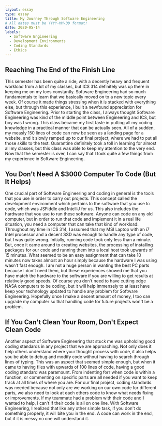 ```yaml
---
layout: essay
type: essay
title: My Journey Through Software Engineering
# All dates must be YYYY-MM-DD format!
date: 2020-05-14
labels:
  - Software Engineering
  - Development Environments
  - Coding Standards
  - Ethics
---
```



## Reaching The End of the Finish Line
This semester has been quite a ride, with a decently heavy and frequent workload from a lot of my classes, but ICS 314 definitely was up there in keeping me on my toes constantly. Software Engineering had so much fundamentals to learn that we basically moved on to a new topic every week. Of course it made things stressing when it is stacked with everything else, but through this experience, I built a newfound appreciation for Software Engineering. Prior to starting the class, I always thought Software Engineering was kind of the middle point between Engineering and ICS, but boy was I wrong. This class became my first taste in putting all my coding knowledge in a practical manner that can be actually seen. All of a sudden, my measly 150 lines of code can now be seen as a landing page for a website, and it slowly ramped up to our final project, where we had to put all those skills to the test. Quarantine definitely took a toll in learning for almost all my classes, but this class was able to keep my attention to the very end. Now that the semester is over, I can say that I took quite a few things from my experience in Software Engineering.

## You Don't Need A $3000 Computer To Code (But It Helps)
One crucial part of Software Engineering and coding in general is the tools that you use in order to carry out projects. This concept called the development environment which pertains to the software that you use to code, which was JSFiddle and IntelliJ for us. This also includes the hardware that you use to run these software. Anyone can code on any old computer, but in order to run that code and implement it in a real life situation, you need a computer that can take that kind of workload. Throughout my time in ICS 314, I assumed that my MSI Laptop with an i7 Intel processor and a decent SSD was enough to handle any type of code, but I was quite wrong. Initially, running code took only less than a minute. But, once it came around to creating websites, the processing of installing packages for our code and running them into a local host took upwards of 15 minutes. What seemed to be an easy assignment that can take 10 minutes now takes almost an hour simply because the hardware I was using wasn't fast enough. I am not a huge person in wanting the best PC parts because I don't need them, but these experiences showed me that you have match the hardware to the software if you are willing to get results at relatively good speeds. Of course you don't need to have cutting edge NASA computers to be coding, but it will help immensely to at least have keep your technology updated to handle any problem for Software Engineering. Hopefully once I make a decent amount of money, I too can upgrade my computer so that handling code for future projects won't be a problem.

## If You Can't Clean Your Room, Don't Expect Clean Code
Another aspect of Software Engineering that stuck me was upholding good coding standards in any project that we are approaching. Not only does it help others understand where your thought process with code, it also helps you be able to debug and modify code without having to search through lines of typing. This was an aspect that seemed simple enough, but when it came to having files with upwards of 100 lines of code, having a good coding standard was paramount. From indenting forr when code is within a function, or commenting on specific parts are all needed if you want to keep track at all times of where you are. For our final project, coding standards was needed because not only are we working on our own code for different parts, we also need to look at each others code to know what needs fixing or improvements. If my teammate had a problem with their code and I wanted to help, I can't if their code is all on one line. With Software Engineering, I realized that like any other simple task, if you don't do something properly, it will bite you in the end. A code can work in the end, but if it is messy no one will understand it.
